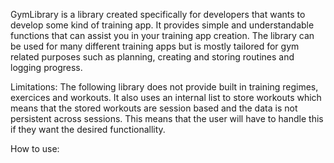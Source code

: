 GymLibrary is a library created specifically for developers that wants to develop some kind of training app. It provides simple and understandable functions that can assist you in your training app creation. The library can be used for many different training apps but is mostly tailored for gym related purposes such as planning, creating and storing routines and logging progress. 

Limitations:
The following library does not provide built in training regimes, exercices and workouts. It also uses an internal list to store workouts which means that the stored workouts are session based and the data is not persistent across sessions. This means that the user will have to handle this if they want the desired functionallity. 

How to use:

